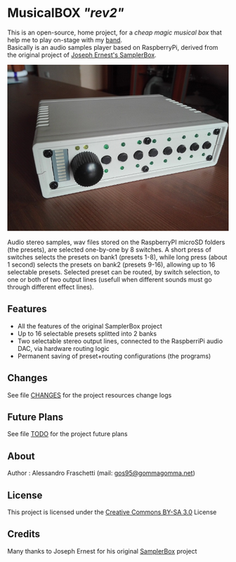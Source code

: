 # MusicalBOX *"rev2"*
This is an open-source, home project, for a *cheap magic musical box* that help me to play on-stage with my [band](https://www.facebook.com/groups/nurserycrymeband).  
Basically is an audio samples player based on RaspberryPi, derived from the original project of [Joseph Ernest's SamplerBox](https://github.com/josephernest/SamplerBox/).

![musicalbox-rev2.jpg](images/musicalbox-rev2.jpg)

Audio stereo samples, wav files stored on the RaspberryPI microSD folders (the presets), are selected one-by-one by 8 switches.
A short press of switches selects the presets on bank1 (presets 1-8), while long press (about 1 second) selects the presets on bank2 (presets 9-16),
allowing up to 16 selectable presets.
Selected preset can be routed, by switch selection, to one or both of two output lines (usefull when different sounds must go through different effect lines).


## Features
- All the features of the original SamplerBox project
- Up to 16 selectable presets splitted into 2 banks
- Two selectable stereo output lines, connected to the RaspberriPi audio DAC, via hardware routing logic
- Permanent saving of preset+routing configurations (the programs)


## Changes
See file [CHANGES](CHANGES.md) for the project resources change logs


## Future Plans
See file [TODO](TODO.md) for the project future plans


## About
Author : Alessandro Fraschetti (mail: [gos95@gommagomma.net](mailto:gos95@gommagomma.net))


## License
This project is licensed under the [Creative Commons BY-SA 3.0](http://creativecommons.org/licenses/by-sa/3.0/) License


## Credits
Many thanks to Joseph Ernest for his original [SamplerBox](https://github.com/josephernest/SamplerBox/) project
